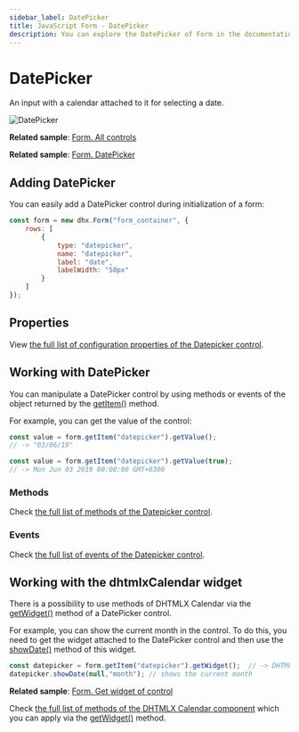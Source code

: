 ```yaml
---
sidebar_label: DatePicker
title: JavaScript Form - DatePicker 
description: You can explore the DatePicker of Form in the documentation of the DHTMLX JavaScript UI library. Browse developer guides and API reference, try out code examples and live demos, and download a free 30-day evaluation version of DHTMLX Suite.
---
```


# DatePicker

An input with a calendar attached to it for selecting a date.

![DatePicker](../assets/form/form_datepicker.png)

**Related sample**: [Form. All controls](https://snippet.dhtmlx.com/ikyyekxq)

**Related sample**: [Form. DatePicker](https://snippet.dhtmlx.com/q3yk7e6s?tag=date_picker)

## Adding DatePicker

You can easily add a DatePicker control during initialization of a form:

~~~js
const form = new dhx.Form("form_container", {
    rows: [
		{
			type: "datepicker",
            name: "datepicker",
            label: "date",
            labelWidth: "50px"
		}
    ]
});
~~~

## Properties

View [the full list of configuration properties of the Datepicker control](form/api/calendar/api_calendar_properties.md).

## Working with DatePicker

You can manipulate a DatePicker control by using methods or events of the object returned by the [getItem()](form/api/form_getitem_method.md) method.

For example, you can get the value of the control:

~~~js
const value = form.getItem("datepicker").getValue();
// -> "03/06/19"

const value = form.getItem("datepicker").getValue(true);
// -> Mon Jun 03 2019 00:00:00 GMT+0300
~~~

### Methods

Check [the full list of methods of the Datepicker control](form/api/api_overview.md#datepicker-methods).

### Events

Check [the full list of events of the Datepicker control](form/api/api_overview.md#datepicker-events).

## Working with the dhtmlxCalendar widget

There is a possibility to use methods of DHTMLX Calendar via the [getWidget()](form/api/calendar/calendar_getwidget_method.md) method of a DatePicker control.

For example, you can show the current month in the control. To do this, you need to get the widget attached to the DatePicker control and then use the [showDate()](calendar/api/calendar_showdate_method.md) method of this widget.

~~~js
const datepicker = form.getItem("datepicker").getWidget();  // -> DHTMLX Calendar
datepicker.showDate(null,"month"); // shows the current month
~~~

**Related sample**: [Form. Get widget of control](https://snippet.dhtmlx.com/0aqkdsi7)

Check [the full list of methods of the DHTMLX Calendar component](../../calendar/api/api_overview/#methods) which you can apply via the [getWidget()](../../form/api/calendar/calendar_getwidget_method/) method.